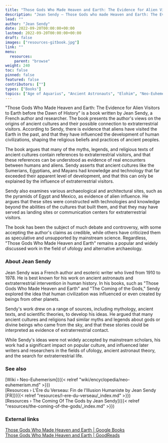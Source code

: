 ```yaml
---
title: "Those Gods Who Made Heaven and Earth: The Evidence for Alien Visitors to Earth before the Dawn of History"
description: "Jean Sendy — Those Gods who made Heaven and Earth: The Evidence for Alien Visitors to Earth before the Dawn of History (1972)"
lead: ""
author: "Jean Sendy"
date: 2022-09-20T00:00:00+00:00
lastmod: 2022-09-20T00:00:00+00:00
draft: false
images: ["resources-gitbook.jpg"]
link: ""
menu:
  resources:
    parent: "browse"
weight: 240
toc: false
pinned: false
featured: false
contributors: [""]
types: ["Books"]
topics: ["Age of Aquarius", "Ancient Astronauts", "Elohim", "Neo-Euhemerism", "Precession"]
---
```


"Those Gods Who Made Heaven and Earth: The Evidence for Alien Visitors to Earth before the Dawn of History" is a book written by Jean Sendy, a French author and researcher. The book presents the author's views on the origins of ancient cultures and their possible connection to extraterrestrial visitors. According to Sendy, there is evidence that aliens have visited the Earth in the past, and that they have influenced the development of human civilizations, shaping the religious beliefs and practices of ancient peoples.

The book argues that many of the myths, legends, and religious texts of ancient cultures contain references to extraterrestrial visitors, and that these references can be understood as evidence of real encounters between humans and aliens. Sendy asserts that ancient cultures like the Sumerians, Egyptians, and Mayans had knowledge and technology that far exceeded their apparent level of development, and that this can only be explained by the influence of extraterrestrial visitors.

Sendy also examines various archaeological and architectural sites, such as the pyramids of Egypt and Mexico, as evidence of alien influence. He argues that these sites were constructed with technologies and knowledge beyond the abilities of the cultures that built them, and that they may have served as landing sites or communication centers for extraterrestrial visitors.

The book has been the subject of much debate and controversy, with some accepting the author's claims as credible, while others have criticized them as speculative and unsupported by mainstream science. Regardless, "Those Gods Who Made Heaven and Earth" remains a popular and widely discussed work in the field of ufology and alternative archaeology.

### About Jean Sendy

Jean Sendy was a French author and esoteric writer who lived from 1910 to 1978. He is best known for his work on ancient astronauts and extraterrestrial intervention in human history. In his books, such as "Those Gods Who Made Heaven and Earth" and "The Coming of the Gods," Sendy explored the idea that human civilization was influenced or even created by beings from other planets.

Sendy's work drew on a range of sources, including mythology, ancient texts, and scientific theories, to develop his ideas. He argued that many ancient cultures and religions had similar myths and legends about gods or divine beings who came from the sky, and that these stories could be interpreted as evidence of extraterrestrial contact.

While Sendy's ideas were not widely accepted by mainstream scholars, his work had a significant impact on popular culture, and influenced later writers and researchers in the fields of ufology, ancient astronaut theory, and the search for extraterrestrial life.

### See also

[Wiki › Neo-Euhemerism]({{< relref "wiki/encyclopedia/neo-euhemerism.md" >}})</br>
[Resources › L\'Ère du Verseau: Fin de l\'Illusion Humaniste by Jean Sendy \[FR\]]({{< relref "resources/l-ere-du-verseau/_index.md" >}})</br>
[Resources › The Coming Of The Gods by Jean Sendy]({{< relref "resources/the-coming-of-the-gods/_index.md" >}})</br>

### External links

[Those Gods Who Made Heaven and Earth | Google Books](https://books.google.ch/books?printsec=frontcover&vid=ISBN0425021300)</br>
[Those Gods Who Made Heaven and Earth | GoodReads](https://www.goodreads.com/en/book/show/2534402.Those_Gods_Who_Made_Heaven_Earth_The_Novel_Of_The_Bible)</br>
